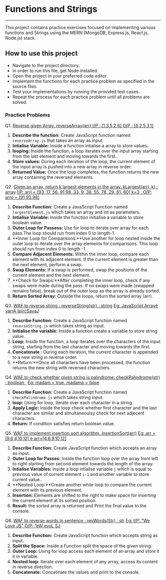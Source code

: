 # Functions and Strings

---

This project contains practice exercises focused on implementing various functions and Strings using the MERN (MongoDB, Express.js, React.js, Node.js) stack.

## How to use this project

- Navigate to the project directory.
- In order to run this file, get Node installed.
- Open the project in your preferred code editor.
- Implement the functions for each practice problem as specified in the source files.
- Test your implementations by running the provided test cases.
- Repeat the process for each practice problem until all problems are solved.

### Practice Problems

Q1. [Reverse given Array. reverseArray(arr)
I/P : [1,3,5,2,6] O/P : [6,2,5,3,1]](#)

1. **Describe the function:** Create JavaScript function named `reverseArray.js` that takes an array as input.
2. **Intialise Variable:** Inside a function intialise a array to store values.
3. **looping:** Inside the function, a loop iterates over the input array starting from the last element and moving towards the first..
4. **Store values:** During each iteration of the loop, the current element of the input array is pushed into a new array in reverse order.
5. **Returned Value:** Once the loop completes, the function returns the new array containing the reversed elements.

Q2. [Given an array, return k largest elements in the array. kLargest(arri, k) : array](#)
[I/P: arri = [93, 17, 56, 91,98, 33, 9, 38, 55, 78, 29, 81, 60] k=3 ,
O/P: arro = [91,93,98]](#)

1. **Describe Function:** Create a JavaScript Function named `largestElement.js` which takes an array and int as parameters.
2. **Intialise Variable:** Inside the function initialise a variable to store boolean value.
3. **Outer Loop for Passess:** Use for loop to iterate over array for each pass.The loop should run from index 0 to length-1.
4. **Inner Loop for Comparisons:**Use another for loop nested inside the outer loop to iterate over the array elements for comparisons. This loop should run from index 0 to length -1.
5. **Compare Adjacent Elements:** Within the inner loop, compare each element with its adjacent element. If the current element is greater than the next element, perform a swap.
6. **Swap Elements:** If a swap is performed, swap the positions of the current element and the next element.
7. **Check for Swaps:**After completing the inner loop, check if any swaps were made during the pass. If no swaps were made (swapped remains false), break out of the outer loop as the array is already sorted.
8. **Return Sorted Array:** Outside the loops, return the sorted array (arr).

Q3. [WAF to reverse string : reverseString(str) : string](#)
[Eg: JavaScript Arrayè yarrA tpircSavaJ ](#)

1. **Describe Function:** Create a JavaScript function named `reverseString.js` which takes string as input.
2. **Initialise the variable:** Inside a function create a variable to store string value.
3. **Loop:** Inside the function, a loop iterates over the characters of the input string, starting from the last character and moving towards the first.
4. **Concatenate :** During each iteration, the current character is appended to a new string in reverse order.
5. **Return:**Once all characters have been processed, the function returns the new string with reversed characters.

Q4. [WAF to check whether given string is palindrome: checkPalindrome(str) : boolean ,](#)
[Eg: madam = true, madama = false](#)

1. **Describe Function:** Create a JavaScript function named `checkPalindrome.js` which takes string input.
2. **loop:** Using for loop, iterate over each character in a string.
3. **Apply Logic:** Inside the loop check whether first character and the last character are similar and simultaneoulsy check for next adjecent characters.
4. **Return:** If condition satisfies return boolean value.

Q5. [WAF to implement insertion sort algorithm. insertionSort(arr)](#)
[Eg: arr = [9,6,4,10,12] è arr=[4,6,9,10,12]](#)

1. **Describe Function:** Create JavaScript function which accepts an array as input.
2. **Outer Loop for Passes:** Inside the function loop over the array from left to right starting from second element towards the length of the array.
3. **Intialise Variables:** Inside a loop intialise variable `j` which is equal to previous value of current element `i-1` and another variable to store current value..
4. **Nested Loop:**Create another while loop to compare the current element with its previous element.
5. **Insertion:** Elements are shifted to the right to make space for inserting the current element at its sorted position.
6. **Result:** the sorted array is returned and Print the final value to the console.

Q6. [WAF to reverse words in sentence : revWords(Str) : str](#)
[Eg: I/P: “We Love JS” O/P: “eW evoL SJ](#)

1. **Describe Function:** Create JavaScript function which accepts string as input.
2. **Split the Space:** Inside a Function split the space of the given string.
3. **Outer Loop:** Using for loop access each element of an array and store it it in variable.
4. **Nested loop:** Iterate over each element of any array, access its content in reverse direction.
5. **Concatenate:** Concatinate the values and print to the console.
